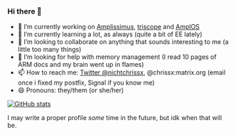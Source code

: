 ### Hi there 👋

- 🔭 I’m currently working on [Amplissimus](https://github.com/Amplus2/Amplissimus), [triscope](https://github.com/chrissxYT/triscope) and [AmplOS](https://github.com/AmplOS2/AmplOS2)
- 🌱 I’m currently learning a lot, as always (quite a bit of EE lately)
- 👯 I’m looking to collaborate on anything that sounds interesting to me (a little too many things)
- 🤔 I’m looking for help with memory management (I read 10 pages of ARM docs and my brain went up in flames)
- 📫 How to reach me: [Twitter @nichtchrissx](https://twitter.com/nichtchrissx), @chrissx:matrix.org (email once i fixed my postfix, Signal if you know me)
- 😄 Pronouns: they/them (or she/her)

[![GitHub stats](https://github-readme-stats.vercel.app/api?username=chrissxYT&show_icons=true)](https://github.com/anuraghazra/github-readme-stats)

I may write a proper profile _some_ time in the future, but idk when that will be.
